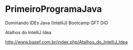 # PrimeiroProgramaJava
Dominando IDEs Java (IntelliJ) Bootcamp GFT DIO

Atalhos do IntelliJ Idea

http://www.basef.com.br/index.php/Atalhos_do_IntelliJ_Idea
